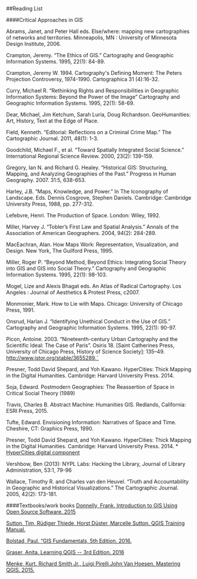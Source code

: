 ##Reading List

####Critical Approaches in GIS 

Abrams, Janet, and Peter Hall eds. Else/where: mapping new cartographies of networks and territories. Minneapolis, MN : University of Minnesota Design Institute, 2006.

Crampton, Jeremy. “The Ethics of GIS.” Cartography and Geographic Information Systems. 1995, 22(1): 84-89.

Crampton, Jeremy W. 1994. Cartography's Defining Moment: The Peters Projection Controversy, 1974-1990. Cartographica 31 (4):16-32.


Curry, Michael R. “Rethinking Rights and Responsibilities in Geographic Information Systems: Beyond the Power of the Image” Cartography and Geographic Information Systems. 1995, 22(1): 58-69.

Dear, Michael, Jim Ketchum, Sarah Luria, Doug Richardson. GeoHumanities: Art, History, Text at the Edge of Place. 

Field, Kenneth. “Editorial: Reflections on a Criminal Crime Map.” The Cartographic Journal. 2011, 48(1): 1-3.


Goodchild, Michael F., et al. “Toward Spatially Integrated Social Science.” International Regional Science Review. 2000, 23(2): 139-159.
 

Gregory, Ian N. and Richard G. Healey. “Historical GIS: Structuring, Mapping, and Analyzing
Geographies of the Past.” Progress in Human Geography. 2007. 31:5, 638-653.
 
Harley, J.B. “Maps, Knowledge, and Power.” In The Iconography of Landscape. Eds. Dennis Cosgrove, Stephen Daniels. Cambridge: Cambridge University Press, 1988, pp. 277-312.
 
Lefebvre, Henri. The Production of Space. London: Wiley, 1992.

Miller, Harvey J. “Tobler’s First Law and Spatial Analysis.” Annals of the Association of American Geographers. 2004, 94(2): 284-289.
 
MacEachran, Alan. How Maps Work: Representation, Visualization, and Design. New York, The Guilford Press, 1995.

Miller, Roger P. “Beyond Method, Beyond Ethics: Integrating Social Theory into GIS and GIS into Social Theory.” Cartography and Geographic Information Systems. 1995, 22(1): 98-103.
 
Mogel, Lize and Alexis Bhagat eds. An Atlas of Radical Cartography. Los Angeles : Journal of Aesthetics & Protest Press, c2007.

Monmonier, Mark. How to Lie with Maps. Chicago: University of Chicago Press, 1991.

Onsrud, Harlan J. “Identifying Unethical Conduct in the Use of GIS.” Cartography and Geographic Information Systems. 1995, 22(1): 90-97.


Picon, Antoine. 2003. “Nineteenth-century Urban Cartography and the Scientific Ideal: The Case of Paris”. Osiris 18. [Saint Catherines Press, University of Chicago Press, History of Science Society]: 135–49. http://www.jstor.org/stable/3655289.˜

Presner, Todd David Shepard, and Yoh Kawano. HyperCities: Thick Mapping in the Digital Humanities. Cambridge: Harvard University Press. 2014.  

Soja, Edward. Postmodern Geographies: The Reassertion of Space in Critical Social Theory (1989)

Travis, Charles B. Abstract Machine: Humanities GIS. Redlands, California: ESRI Press, 2015.

Tufte, Edward. Envisioning Information: Narratives of Space and Time. Cheshire, CT: Graphics
Press, 1990.

Presner, Todd David Shepard, and Yoh Kawano. HyperCities: Thick Mapping in the Digital Humanities. Cambridge: Harvard University Press. 2014. 
	* [HyperCities digital component](http://www.hypercities.com)

Vershbow, Ben (2013): NYPL Labs: Hacking the Library, Journal of Library Administration, 53:1, 79-96

Wallace, Timothy R. and Charles van den Heuvel. “Truth and Accountability in Geographic and Historical Visualizations.” The Cartographic Journal. 2005, 42(2): 173-181.


####Textbooks/work books
[Donnelly, Frank. Introduction to GIS Using Open Source Software. 2015](http://faculty.baruch.cuny.edu/geoportal/resources/practicum/gisprac_2015july_fd.pdf)	

[Sutton, Tim, Rüdiger Thiede, Horst Düster, Marcelle Sutton. QGIS Training Manual.](http://docs.qgis.org/2.2/en/docs/training_manual/)

[Bolstad, Paul. “GIS Fundamentals, 5th Edition. 2016.](http://www.paulbolstad.net/gisbook.html)

[Graser, Anita. Learning QGIS -- 3rd Edition. 2016](https://www.packtpub.com/big-data-and-business-intelligence/learning-qgis-third-edition)

[Menke, Kurt. Richard Smith Jr., Luigi Pirelli,John Van Hoesen. Mastering QGIS. 2015.](https://www.packtpub.com/application-development/mastering-qgis)

